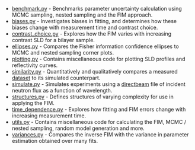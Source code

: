 * [benchmark.py](/fisher-information/benchmark.py) - Benchmarks parameter uncertainty calculation using MCMC sampling, nested sampling and the FIM approach.
* [biases.py](/fisher-information/biases.py) - Investigates biases in fitting, and determines how these biases change with measurement time and contrast choice.
* [contrast_choice.py](/fisher-information/contrast_choice.py) - Explores how the FIM varies with increasing contrast SLD for a bilayer sample.
* [ellipses.py](/fisher-information/ellipses.py) - Compares the Fisher information confidence ellipses to MCMC and nested sampling corner plots.
* [plotting.py](/fisher-information/plotting.py) - Contains miscellaneous code for plotting SLD profiles and reflectivity curves.
* [similarity.py](/fisher-information/similarity.py) - Quantitatively and qualitatively compares a measured [dataset](/fisher-information/data/QCS_sample) to its simulated counterpart.
* [simulate.py](/fisher-information/simulate.py) - Simulates experiments using a [directbeam](/fisher-information/data/directbeam/directbeam_wavelength.dat) file of incident neutron flux as a function of wavelength.
* [structures.py](/fisher-information/structures.py) - Defines structures of varying complexity for use in applying the FIM.
* [time_dependence.py](/fisher-information/time_dependence.py) - Explores how fitting and FIM errors change with increasing measurement time.
* [utils.py](/fisher-information/utils.py) - Contains miscellaneous code for calculating the FIM, MCMC / nested sampling, random model generation and more.
* [variances.py](/fisher-information/variances.py) - Compares the inverse FIM with the variance in parameter estimation obtained over many fits.
